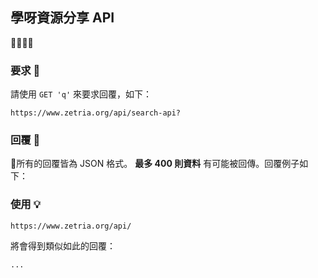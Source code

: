 
## 學呀資源分享 API   
💛💚💙💜  

  
### 要求 🙏 
請使用 `` GET 'q' `` 來要求回覆，如下：  

``https://www.zetria.org/api/search-api?``  

### 回覆 📃  
👀所有的回覆皆為 JSON 格式。 **最多 400 則資料** 有可能被回傳。回覆例子如下：  



### 使用 💡  
    
``https://www.zetria.org/api/``  
  
將會得到類似如此的回覆：  
```
...
```
